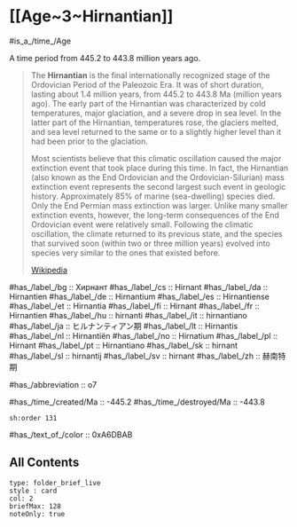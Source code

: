 
# [[Age~3~Hirnantian]] 

#is_a_/time_/Age 

A time period from 445.2 to 443.8 million years ago. 

> The **Hirnantian** is the final internationally recognized stage of the Ordovician Period of the Paleozoic Era. It was of short duration, lasting about 1.4 million years, from 445.2 to 443.8 Ma (million years ago). The early part of the Hirnantian was characterized by cold temperatures, major glaciation, and a severe drop in sea level. In the latter part of the Hirnantian, temperatures rose, the glaciers melted, and sea level returned to the same or to a slightly higher level than it had been prior to the glaciation.
>
> Most scientists believe that this climatic oscillation caused the major extinction event that took place during this time. In fact, the Hirnantian (also known as the End Ordovician and the Ordovician-Silurian) mass extinction event represents the second largest such event in geologic history. Approximately 85% of marine (sea-dwelling) species died. Only the End Permian mass extinction was larger. Unlike many smaller extinction events, however, the long-term consequences of the End Ordovician event were relatively small.  Following the climatic oscillation, the climate returned to its previous state, and the species that survived soon (within two or three million years) evolved into species very similar to the ones that existed before.
>
> [Wikipedia](https://en.wikipedia.org/wiki/Hirnantian)

#has_/label_/bg  :: Хирнант
#has_/label_/cs  :: Hirnant
#has_/label_/da  :: Hirnantien
#has_/label_/de  :: Hirnantium
#has_/label_/es  :: Hirnantiense
#has_/label_/et  :: Hirnantia
#has_/label_/fi  :: Hirnant
#has_/label_/fr  :: Hirnantien
#has_/label_/hu  :: hirnanti
#has_/label_/it  :: hirnantiano
#has_/label_/ja  :: ヒルナンティアン期
#has_/label_/lt  :: Hirnantis
#has_/label_/nl  :: Hirnantiën
#has_/label_/no  :: Hirnatium
#has_/label_/pl  :: Hirnant
#has_/label_/pt  :: Hirnantiano
#has_/label_/sk  :: hirnant
#has_/label_/sl  :: hirnantij
#has_/label_/sv  :: hirnant
#has_/label_/zh  :: 赫南特期

#has_/abbreviation :: o7

#has_/time_/created/Ma :: -445.2 
#has_/time_/destroyed/Ma :: -443.8 

    sh:order 131 

#has_/text_of_/color :: 0xA6DBAB

## All Contents

```ccard
type: folder_brief_live
style : card
col: 2
briefMax: 128
noteOnly: true
```


